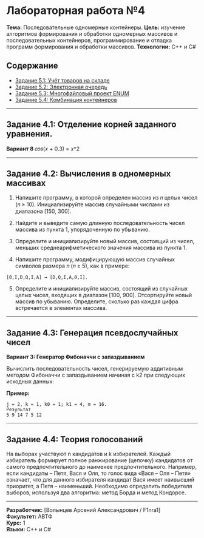 # Лабораторная работа №4

**Тема:** Последовательные одномерные контейнеры. 
**Цель:** изучение алгоритмов формирования и обработки
одномерных массивов и последовательных контейнеров, программирование и
отладка программ формирования и обработки массивов.
**Технологии:** C++ и C#  

## Содержание

- [Задание 5.1: Учёт товаров на складе](#задание-51-учёт-товаров-на-складе)
- [Задание 5.2: Электронная очередь](#задание-52-электронная-очередь)
- [Задание 5.3: Многофайловый проект ENUM](#задание-53-многофайловый-проект-enum)
- [Задание 5.4: Комбинация контейнеров](#задание-54-комбинация-контейнеров)

---

## Задание 4.1: Отделение корней заданного уравнения.

**Вариант 8** 
𝑐𝑜𝑠(𝑥 + 0.3) = 𝑥^2 

---

## Задание 4.2: Вычисления в одномерных массивах

1. Напишите программу, в которой определен массив из 𝑛 целых чисел (𝑛 ≥
10). Инициализируйте массив случайными числами из диапазона [150,
300].

2. Найдите и выведите самую длинную последовательность чисел массива из
пункта 1, упорядоченную по убыванию.

3. Определите и инициализируйте новый массив, состоящий из чисел, меньших
среднеарифметического значения массива из пункта 1.

4. Напишите программу, модифицирующую массив случайных символов размера
𝑛 (𝑛 ≥ 5), как в примере:
```
[0,I,D,Q,I,A] → [D,Q,I,A,0,I].
```
5. Определите и инициализируйте массив, состоящий из случайных целых
чисел, входящих в диапазон [100, 900]. Отсортируйте новый массив по
убыванию. Определите, сколько раз каждая цифра встречается в элементах
массива.
---

## Задание 4.3: Генерация псевдослучайных чисел

**Вариант 3: Генератор Фибоначчи с запаздыванием**

Вычислить последовательность чисел, генерируемую аддитивным
методом Фибоначчи с запаздыванием начиная с k2 при следующих исходных
данных:

**Пример:**
```
j = 2, k = 1, k0 = 1; k1 = 4, m = 16.
Результат
5 9 14 7 5 12
```

---

## Задание 4.4: Теория голосований

На выборах участвуют n кандидатов и k избирателей. Каждый
избиратель формирует полное ранжирование (цепочку) кандидатов от самого
предпочтительного до наименее предпочтительного. Например, если
кандидаты – Петя, Вася и Оля, то голос вида «Вася – Оля – Петя» означает,
что для данного избирателя кандидат Вася имеет наивысший приоритет, а
Петя – наименьший.
Необходимо определить победителя выборов, используя два алгоритма:
метод Борда и метод Кондорсе.

---

**Разработчик:** [Волынцев Арсений Александрович / F1nra1]  
**Факультет:** АВТФ  
**Курс:** 1  
**Языки:** C++ и C#
